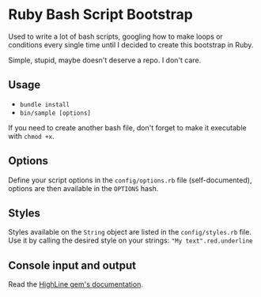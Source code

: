 # Ruby Bash Script Bootstrap

Used to write a lot of bash scripts, googling how to make loops or conditions every single time  until I decided to create this bootstrap in Ruby.

Simple, stupid, maybe doesn't deserve a repo. I don't care.

## Usage

- `bundle install`
- `bin/sample [options]`

If you need to create another bash file, don't forget to make it executable with `chmod +x`.

## Options

Define your script options in the `config/options.rb` file (self-documented), options are then available in the `OPTIONS` hash.

## Styles

Styles available on the `String` object are listed in the `config/styles.rb` file. Use it by calling the desired style on your strings: `"My text".red.underline`

## Console input and output

Read the [HighLine gem's documentation](https://github.com/JEG2/highline).

